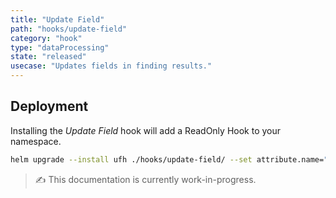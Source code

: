 ```yaml
---
title: "Update Field"
path: "hooks/update-field"
category: "hook"
type: "dataProcessing"
state: "released"
usecase: "Updates fields in finding results."
---
```


<!-- end -->

## Deployment

Installing the _Update Field_ hook will add a ReadOnly Hook to your namespace. 

```bash
helm upgrade --install ufh ./hooks/update-field/ --set attribute.name="category" --set attribute.value="my-own-category"
```

> ✍ This documentation is currently work-in-progress. 



